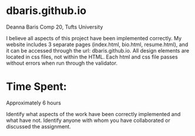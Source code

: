 # dbaris.github.io

Deanna Baris
Comp 20, Tufts University

I believe all aspects of this project have been implemented correctly. My website includes 3 separate pages (index.html, bio.html, resume.html), and it can be accessed through the url: dbaris.github.io. All design elements are located in css files, not within the HTML. Each html and css file passes without errors when run through the validator. 

Time Spent:
===========
Approximately 6 hours

Identify what aspects of the work have been correctly implemented and what have not.
Identify anyone with whom you have collaborated or discussed the assignment.

